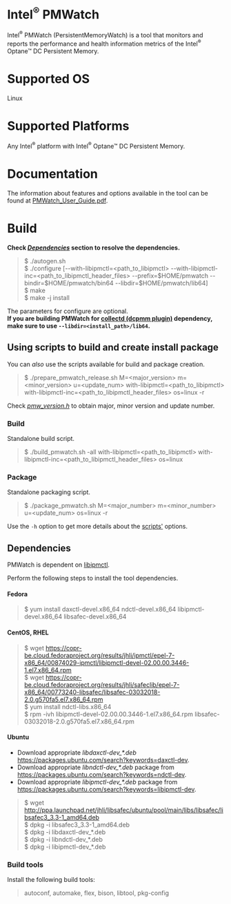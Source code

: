 # Intel<sup>®</sup> PMWatch
Intel<sup>®</sup> PMWatch (PersistentMemoryWatch) is a tool that monitors and reports the performance and health information metrics of the Intel<sup>®</sup> Optane™ DC Persistent Memory.

# Supported OS
Linux

# Supported Platforms
Any Intel<sup>®</sup> platform with Intel<sup>®</sup> Optane™ DC Persistent Memory.

# Documentation
The information about features and options available in the tool can be found at [PMWatch_User_Guide.pdf](https://github.com/intel/intel-pmwatch/blob/master/docs/PMWatch_User_Guide.pdf).

# Build
**Check *[Dependencies](#dependencies)* section to resolve the dependencies.**

> $ ./autogen.sh<br/>
> $ ./configure [--with-libipmctl=\<path_to_libipmctl> --with-libipmctl-inc=\<path_to_libipmctl_header_files> --prefix=\$HOME/pmwatch --bindir=\$HOME/pmwatch/bin64 --libdir=\$HOME/pmwatch/lib64]<br/>
> $ make<br/>
> $ make -j install

The parameters for configure are optional.<br/>
**If you are building PMWatch for [collectd (dcpmm plugin)](https://github.com/collectd/collectd) dependency, make sure to use `--libdir=<install_path>/lib64`.**

## Using scripts to build and create install package
You can *also* use the scripts available for build and package creation.

> $ ./prepare_pmwatch_release.sh M=<major_version> m=<minor_version> u=<update_num> with-libipmctl=<path_to_libipmctl> with-libipmctl-inc=<path_to_libipmctl_header_files> os=linux -r

Check *[pmw_version.h](https://github.com/intel/intel-pmwatch/blob/master/src/inc/pmw_version.h)* to obtain major, minor version and update number.

### Build
Standalone build script.

> $ ./build_pmwatch.sh -all with-libipmctl=<path_to_libipmctl> with-libipmctl-inc=<path_to_libipmctl_header_files> os=linux

### Package
Standalone packaging script.

> $ ./package_pmwatch.sh M=<major_number> m=<minor_number> u=<update_num> os=linux -r

Use the `-h` option to get more details about the [scripts'](https://github.com/intel/intel-pmwatch/) options.

## Dependencies
PMWatch is dependent on [libipmctl](https://github.com/intel/ipmctl).

Perform the following steps to install the tool dependencies.

#### Fedora
> $ yum install daxctl-devel.x86_64 ndctl-devel.x86_64 libipmctl-devel.x86_64 libsafec-devel.x86_64

#### CentOS, RHEL
> $ wget https://copr-be.cloud.fedoraproject.org/results/jhli/ipmctl/epel-7-x86_64/00874029-ipmctl/libipmctl-devel-02.00.00.3446-1.el7.x86_64.rpm<br/>
> $ wget https://copr-be.cloud.fedoraproject.org/results/jhli/safeclib/epel-7-x86_64/00773240-libsafec/libsafec-03032018-2.0.g570fa5.el7.x86_64.rpm<br/>
> $ yum install ndctl-libs.x86_64<br/>
> $ rpm -ivh libipmctl-devel-02.00.00.3446-1.el7.x86_64.rpm libsafec-03032018-2.0.g570fa5.el7.x86_64.rpm

#### Ubuntu
* Download appropriate *libdaxctl-dev_\*.deb* https://packages.ubuntu.com/search?keywords=daxctl-dev.
* Download appropriate *libndctl-dev_\*.deb* package from https://packages.ubuntu.com/search?keywords=ndctl-dev.
* Download appropriate *libipmctl-dev_\*.deb* package from https://packages.ubuntu.com/search?keywords=libipmctl-dev.

> $ wget http://ppa.launchpad.net/jhli/libsafec/ubuntu/pool/main/libs/libsafec/libsafec3_3.3-1_amd64.deb<br/>
> $ dpkg -i libsafec3_3.3-1_amd64.deb<br/>
> $ dpkg -i libdaxctl-dev_\*.deb<br/>
> $ dpkg -i libndctl-dev_\*.deb<br/>
> $ dpkg -i libipmctl-dev_\*.deb

### Build tools
Install the following build tools:
> autoconf, automake, flex, bison, libtool, pkg-config
